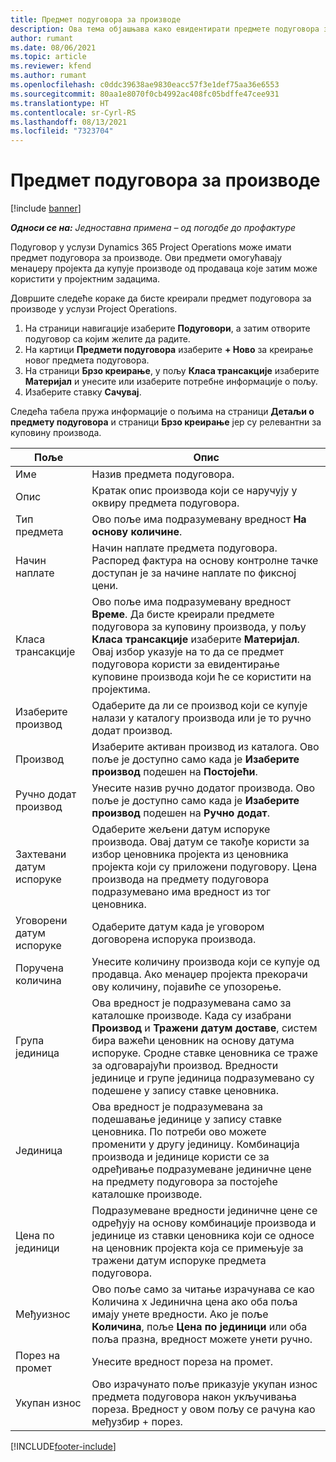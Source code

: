```yaml
---
title: Предмет подуговора за производе
description: Ова тема објашњава како евидентирати предмете подуговора за производе и користити различита поља за бележење куповине производа од продаваца.
author: rumant
ms.date: 08/06/2021
ms.topic: article
ms.reviewer: kfend
ms.author: rumant
ms.openlocfilehash: c0ddc39638ae9830eacc57f3e1def75aa36e6553
ms.sourcegitcommit: 80aa1e8070f0cb4992ac408fc05bdffe47cee931
ms.translationtype: HT
ms.contentlocale: sr-Cyrl-RS
ms.lasthandoff: 08/13/2021
ms.locfileid: "7323704"
---
```

# <a name="subcontract-lines-for-products"></a>Предмет подуговора за производе

[!include [banner](../../includes/dataverse-preview.md)]

_**Односи се на:** Једноставна примена – од погодбе до профактуре_

Подуговор у услузи Dynamics 365 Project Operations може имати предмет подуговора за производе. Ови предмети омогућавају менаџеру пројекта да купује производе од продаваца које затим може користити у пројектним задацима.

Довршите следеће кораке да бисте креирали предмет подуговора за производе у услузи Project Operations.

1. На страници навигације изаберите **Подуговори**, а затим отворите подуговор са којим желите да радите. 
2. На картици **Предмети подуговора** изаберите **+ Ново** за креирање новог предмета подуговора.
3. На страници **Брзо креирање**, у пољу **Класа трансакције** изаберите **Материјал** и унесите или изаберите потребне информације о пољу. 
4. Изаберите ставку **Сачувај**.

Следећа табела пружа информације о пољима на страници **Детаљи о предмету подуговора** и страници **Брзо креирање** јер су релевантни за куповину производа.

| Поље | Опис |
| ----- | ----------- |
| Име | Назив предмета подуговора. |
| Опис | Кратак опис производа који се наручују у оквиру предмета подуговора. |
| Тип предмета | Ово поље има подразумевану вредност **На основу количине**. |
| Начин наплате |  Начин наплате предмета подуговора. Распоред фактура на основу контролне тачке доступан је за начине наплате по фиксној цени. |
| Класа трансакције | Ово поље има подразумевану вредност **Време**. Да бисте креирали предмете подуговора за куповину производа, у пољу **Класа трансакције** изаберите **Материјал**. Овај избор указује на то да се предмет подуговора користи за евидентирање куповине производа који ће се користити на пројектима. |
| Изаберите производ | Одаберите да ли се производ који се купује налази у каталогу производа или је то ручно додат производ. |
| Производ | Изаберите активан производ из каталога. Ово поље је доступно само када је **Изаберите производ** подешен на **Постојећи**. |
| Ручно додат производ | Унесите назив ручно додатог производа. Ово поље је доступно само када је **Изаберите производ** подешен на **Ручно додат**.  |
| Захтевани датум испоруке | Одаберите жељени датум испоруке производа. Овај датум се такође користи за избор ценовника пројекта из ценовника пројекта који су приложени подуговору. Цена производа на предмету подуговора подразумевано има вредност из тог ценовника. |
| Уговорени датум испоруке | Одаберите датум када је уговором договорена испорука производа.  |
| Поручена количина | Унесите количину производа који се купује од продавца. Ако менаџер пројекта прекорачи ову количину, појавиће се упозорење. |
| Група јединица | Ова вредност је подразумевана само за каталошке производе. Када су изабрани **Производ** и **Тражени датум доставе**, систем бира важећи ценовник на основу датума испоруке. Сродне ставке ценовника се траже за одговарајући производ. Вредности јединице и групе јединица подразумевано су подешене у запису ставке ценовника. |
| Јединица | Ова вредност је подразумевана за подешавање јединице у запису ставке ценовника. По потреби ово можете променити у другу јединицу. Комбинација производа и јединице користи се за одређивање подразумеване јединичне цене на предмету подуговора за постојеће каталошке производе. |
| Цена по јединици | Подразумеване вредности јединичне цене се одређују на основу комбинације производа и јединице из ставки ценовника који се односе на ценовник пројекта која се примењује за тражени датум испоруке предмета подуговора.  |
| Међуизнос | Ово поље само за читање израчунава се као Количина x Јединична цена ако оба поља имају унете вредности. Ако је поље **Количина**, поље **Цена по јединици** или оба поља празна, вредност можете унети ручно.  |
| Порез на промет | Унесите вредност пореза на промет. |
| Укупан износ | Ово израчунато поље приказује укупан износ предмета подуговора након укључивања пореза. Вредност у овом пољу се рачуна као међузбир + порез. |


[!INCLUDE[footer-include](../../includes/footer-banner.md)]
